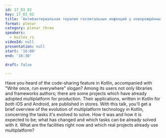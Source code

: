```yaml
---
id: 17_03_02
key: 17_03_02
title: 'Антибактериальная терапия госпитальных инфекций у новорождённых: легальные возможности'
format: plenar
category: plenar_three
speakers:
  - kozlov_rs
videoId: null
presentation: null
start: '16:00'
end: '16:30'

draft: false

---
```

Have you heard of the code-sharing feature in Kotlin, accompanied with "Write once, run everywhere" slogan? Among its users not only libraries and frameworks authors; there are some projects which have already adopted multiplatform for production. Their applications, written in Kotlin for *both* iOS and Android, are published in stores. 
With this talk, you'll get a brief overview of the evolution of multiplatform technology in Kotlin, concerning the tasks it's evolved to solve. How it was and how it is expected to be; what has changed and which tasks can be already solved with it. What are the facilities right now and which real projects already use multiplatform?